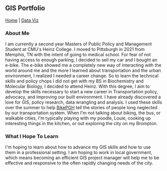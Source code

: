 ## GIS Portfolio
[Home](https://morgansh9212.github.io/morgan_shaw_portfolio/) | [Data Viz](DataViz/portfoliopage.md)

### About Me
I am currently a second year Masters of Public Policy and Management Student at CMU's Heinz College. I moved to Pittsburgh in 2021 from Memphis, TN with the intent of going to medical school. For fear of not having access to enough parking, I decided to sell my car and I bought an e-bike. The e-bike showed me a completely new way of interacting with the world around me and the more I learned about transportation and the urban environment, I realized I needed a career change. So to learn the technical skills and policy chops I did not get with my BS in Biochemistry and Molecular Biology, I decided to attend Heinz. With this degree, I aim to develop the skills necessary to start a new career in Transportation policy, advocacy, and improving our built environment. 
I have already discovered a love for GIS, policy research, data wrangling and analysis. I used these skills over the summer to help [BikePGH](https://bikepgh.org/2024/08/12/many-local-justice40-communities-missing-out-on-bike-infrastructure-benefits/) tell the stories of people long neglected by our transportation system. 
When I'm not talking about biking, the bus, or walkable cities, I'm typically playing with my poodle, Louie, cooking up interesting things in the kitchen, or out exploring the city on my Brompton. 

### What I Hope To Learn
I'm hoping to learn about how to advance my GIS skills and how to use them in a professional setting. I am hoping to work in local government, which means becoming an efficient GIS project manager will help me to be effective and responsive to the often rapidly changing needs of the city. 


